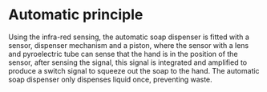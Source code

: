 # Automatic principle
Using the infra-red sensing, the automatic soap dispenser is fitted with a sensor, dispenser mechanism and a piston, where the sensor with a lens and pyroelectric tube can sense that the hand is in the position of the sensor, after sensing the signal, this signal is integrated and amplified to produce a switch signal to squeeze out the soap to the hand.
The automatic soap dispenser only dispenses liquid once, preventing waste.
